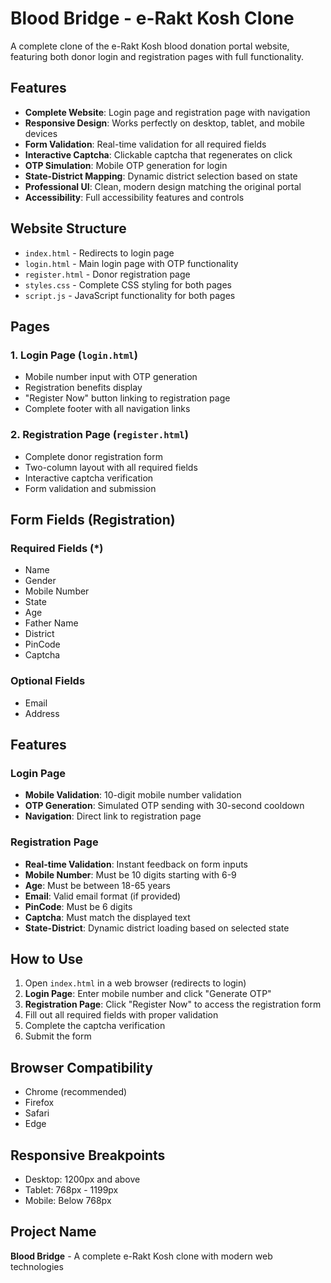 # Blood Bridge - e-Rakt Kosh Clone

A complete clone of the e-Rakt Kosh blood donation portal website, featuring both donor login and registration pages with full functionality.

## Features

- **Complete Website**: Login page and registration page with navigation
- **Responsive Design**: Works perfectly on desktop, tablet, and mobile devices
- **Form Validation**: Real-time validation for all required fields
- **Interactive Captcha**: Clickable captcha that regenerates on click
- **OTP Simulation**: Mobile OTP generation for login
- **State-District Mapping**: Dynamic district selection based on state
- **Professional UI**: Clean, modern design matching the original portal
- **Accessibility**: Full accessibility features and controls

## Website Structure

- `index.html` - Redirects to login page
- `login.html` - Main login page with OTP functionality
- `register.html` - Donor registration page
- `styles.css` - Complete CSS styling for both pages
- `script.js` - JavaScript functionality for both pages

## Pages

### 1. Login Page (`login.html`)
- Mobile number input with OTP generation
- Registration benefits display
- "Register Now" button linking to registration page
- Complete footer with all navigation links

### 2. Registration Page (`register.html`)
- Complete donor registration form
- Two-column layout with all required fields
- Interactive captcha verification
- Form validation and submission

## Form Fields (Registration)

### Required Fields (*)
- Name
- Gender
- Mobile Number
- State
- Age
- Father Name
- District
- PinCode
- Captcha

### Optional Fields
- Email
- Address

## Features

### Login Page
- **Mobile Validation**: 10-digit mobile number validation
- **OTP Generation**: Simulated OTP sending with 30-second cooldown
- **Navigation**: Direct link to registration page

### Registration Page
- **Real-time Validation**: Instant feedback on form inputs
- **Mobile Number**: Must be 10 digits starting with 6-9
- **Age**: Must be between 18-65 years
- **Email**: Valid email format (if provided)
- **PinCode**: Must be 6 digits
- **Captcha**: Must match the displayed text
- **State-District**: Dynamic district loading based on selected state

## How to Use

1. Open `index.html` in a web browser (redirects to login)
2. **Login Page**: Enter mobile number and click "Generate OTP"
3. **Registration Page**: Click "Register Now" to access the registration form
4. Fill out all required fields with proper validation
5. Complete the captcha verification
6. Submit the form

## Browser Compatibility

- Chrome (recommended)
- Firefox
- Safari
- Edge

## Responsive Breakpoints

- Desktop: 1200px and above
- Tablet: 768px - 1199px
- Mobile: Below 768px

## Project Name

**Blood Bridge** - A complete e-Rakt Kosh clone with modern web technologies
